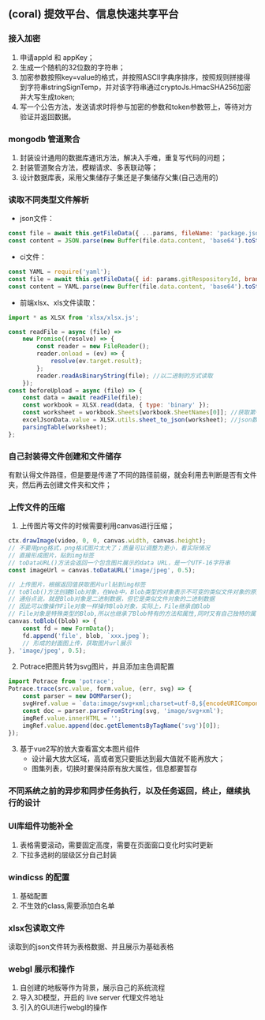 ## (coral) 提效平台、信息快速共享平台
### 接入加密
 1. 申请appId 和 appKey；
 2. 生成一个随机的32位数的字符串；
 3. 加密参数按照key=value的格式，并按照ASCII字典序排序，按照规则拼接得到字符串stringSignTemp，并对该字符串通过cryptoJs.HmacSHA256加密并大写生成token;
 4. 写一个公告方法，发送请求时将参与加密的参数和token参数带上，等待对方验证并返回数据。

### mongodb 管道聚合
1. 封装设计通用的数据库通讯方法，解决入手难，重复写代码的问题；
2. 封装管道聚合方法，模糊请求、多表联动等；
3. 设计数据库表，采用父集储存子集还是子集储存父集(自己选用的)


### 读取不同类型文件解析
- json文件：
``` js
const file = await this.getFileData({ ...params, fileName: 'package.json' });
const content = JSON.parse(new Buffer(file.data.content, 'base64').toString());
```
- ci文件：
```js
const YAML = require('yaml');
const file = await this.getFileData({ id: params.gitRespositoryId, branch: 'master', fileName: '.gitlab-ci.yml' });
const content = YAML.parse(new Buffer(file.data.content, 'base64').toString());
```
- 前端xlsx、xls文件读取：
```js
import * as XLSX from 'xlsx/xlsx.js';

const readFile = async (file) =>
    new Promise((resolve) => {
        const reader = new FileReader();
        reader.onload = (ev) => {
            resolve(ev.target.result);
        };
        reader.readAsBinaryString(file); //以二进制的方式读取
    });
const beforeUpload = async (file) => {
    const data = await readFile(file);
    const workbook = XLSX.read(data, { type: 'binary' });
    const worksheet = workbook.Sheets[workbook.SheetNames[0]]; //获取第一个Sheet
    excelJsonData.value = XLSX.utils.sheet_to_json(worksheet); //json数据格式
    parsingTable(worksheet);
};
```

### 自己封装得文件创建和文件储存
有默认得文件路径，但是要是传递了不同的路径前缀，就会利用去判断是否有文件夹，然后再去创建文件夹和文件；

### 上传文件的压缩
1. 上传图片等文件的时候需要利用canvas进行压缩；
```js
ctx.drawImage(video, 0, 0, canvas.width, canvas.height);
// 不要用png格式，png格式图片太大了；质量可以调整为更小，看实际情况
// 直接形成图片，贴到img标签
// toDataURL()方法会返回一个包含图片展示的data URL，是一个UTF-16字符串
const imageUrl = canvas.toDataURL('image/jpeg', 0.5);

// 上传图片，根据返回值获取图片url贴到img标签
// toBlob()方法创建Blob对象，在Web中，Blob类型的对象表示不可变的类似文件对象的原始数据
// 通俗点说，就是Blob对象是二进制数据，但它是类似文件对象的二进制数据
// 因此可以像操作File对象一样操作Blob对象，实际上，File继承自Blob
// File对象是特殊类型的Blob,所以也继承了Blob特有的方法和属性,同时又有自己独特的属性和方法
canvas.toBlob((blob) => {
    const fd = new FormData();
    fd.append('file', blob, `xxx.jpeg`);
    // 形成的封面图上传，获取图片url展示
}, 'image/jpeg', 0.5); 
```
2. Potrace把图片转为svg图片，并且添加主色调配置
```js
import Potrace from 'potrace';
Potrace.trace(src.value, form.value, (err, svg) => {
    const parser = new DOMParser();
    svgHref.value = `data:image/svg+xml;charset=utf-8,${encodeURIComponent(svg)}`;
    const doc = parser.parseFromString(svg, 'image/svg+xml');
    imgRef.value.innerHTML = '';
    imgRef.value.append(doc.getElementsByTagName('svg')[0]);
});
```
3. 基于vue2写的放大查看富文本图片组件
   - 设计最大放大区域，高或者宽只要抵达到最大值就不能再放大；
   - 图集列表，切换时要保持原有放大属性，信息都要暂存


### 不同系统之前的异步和同步任务执行，以及任务返回，终止，继续执行的设计

### UI库组件功能补全
1. 表格需要滚动，需要固定高度，需要在页面窗口变化时实时更新
2. 下拉多选树的层级区分自己封装

### windicss 的配置
1. 基础配置
2. 不生效的class,需要添加白名单

### xlsx包读取文件
读取到的json文件转为表格数据、并且展示为基础表格

### webgl 展示和操作
1. 自创建的地板等作为背景，展示自己的系统流程
2. 导入3D模型，开启的 live server 代理文件地址
3. 引入的GUI进行webgl的操作
